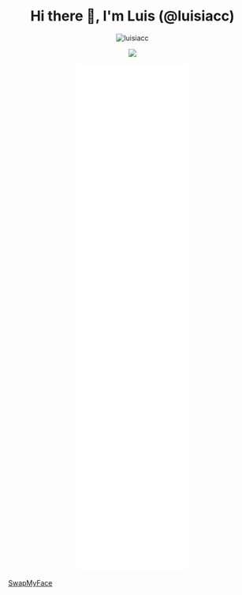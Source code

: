 <h1 align="center">Hi there 👋, I'm Luis (@luisiacc)</h1
<h3 align="center"></h3>
<p align="center"> <img src="https://github-readme-stats.vercel.app/api?username=luisiacc&count_private=true&show_icons=true" alt="luisiacc" /></p>
<p align="center">
  <a href="https://profile.codersrank.io/user/luisiacc/">
    <img src="https://cr-ss-service.azurewebsites.net/api/ScreenShot?widget=summary&username=luisiacc&badges=3&show-avatar=false&style=--header-bg-color:%23000;--border-radius:10px"
/>
  </a>
</p>
<p align="center">
    <img alt="Metrics" src="https://github.com/luisiacc/luisiacc/blob/main/github-metrics.svg"/>
</p>
<a align="center" href="https://swapmyface.app">SwapMyFace</a>
